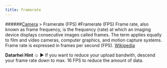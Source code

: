 ```yaml
---
title: framerate
---
```

######[Camera](../wiki/camera-technology.html) > Framerate (FPS)
#Framerate (FPS)
Frame rate, also known as frame frequency, is the frequency (rate) at which an imaging device displays consecutive images called frames. The term applies equally to film and video cameras, computer graphics, and motion capture systems. Frame rate is expressed in frames per second (FPS). <a href="https://en.wikipedia.org/wiki/Frame_rate" target="_blank">Wikipedia</a>  

**Datarhei Hint ☺** ► If you want to reduce your upload bandwith, descend your frame rate down to max. 16 FPS to reduce the amount of data.